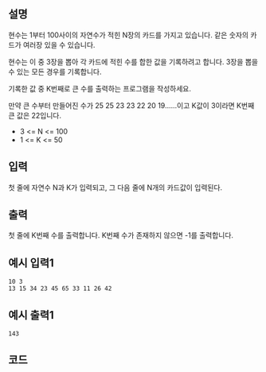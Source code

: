 ## 설명
현수는 1부터 100사이의 자연수가 적힌 N장의 카드를 가지고 있습니다. 같은 숫자의 카드가 여러장 있을 수 있습니다.

현수는 이 중 3장을 뽑아 각 카드에 적힌 수를 합한 값을 기록하려고 합니다. 3장을 뽑을 수 있는 모든 경우를 기록합니다.

기록한 값 중 K번째로 큰 수를 출력하는 프로그램을 작성하세요.

만약 큰 수부터 만들어진 수가 25 25 23 23 22 20 19......이고 K값이 3이라면 K번째 큰 값은 22입니다.

* 3 <= N <= 100
* 1 <= K <= 50

## 입력
첫 줄에 자연수 N과 K가 입력되고, 그 다음 줄에 N개의 카드값이 입력된다.

## 출력
첫 줄에 K번째 수를 출력합니다. K번째 수가 존재하지 않으면 -1를 출력합니다.

## 예시 입력1
```
10 3
13 15 34 23 45 65 33 11 26 42
```

## 예시 출력1
```
143
```

## 코드
```java

```